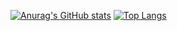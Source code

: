[![Anurag's GitHub stats](https://github-readme-stats.vercel.app/api?username=ducbm051291&show_icons=true&theme=tokyonight)](https://github.com/anuraghazra/github-readme-stats)
[![Top Langs](https://github-readme-stats.vercel.app/api/top-langs/?username=ducbm051291&layout=compact&show_icons=true&theme=tokyonight)](https://github.com/anuraghazra/github-readme-stats)
